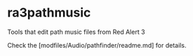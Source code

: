 # ra3pathmusic
Tools that edit path music files from Red Alert 3

Check the [modfiles/Audio/pathfinder/readme.md] for details.
